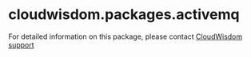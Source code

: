 # cloudwisdom.packages.activemq

For detailed information on this package, please contact [CloudWisdom support](https://support.cloudwisdom.virtana.com/)
